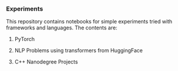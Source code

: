 ### Experiments

This repository contains notebooks for simple experiments tried with frameworks and languages. The contents are:

1. PyTorch

2. NLP Problems using transformers from HuggingFace

3. C++ Nanodegree Projects
